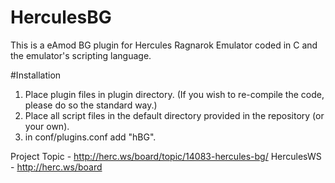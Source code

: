 # HerculesBG
This is a eAmod BG plugin for Hercules Ragnarok Emulator coded in C and the emulator's scripting language.

#Installation
1) Place plugin files in plugin directory. (If you wish to re-compile the code, please do so the standard way.)
2) Place all script files in the default directory provided in the repository (or your own).
3) in conf/plugins.conf add "hBG".

Project Topic - http://herc.ws/board/topic/14083-hercules-bg/
HerculesWS - http://herc.ws/board
